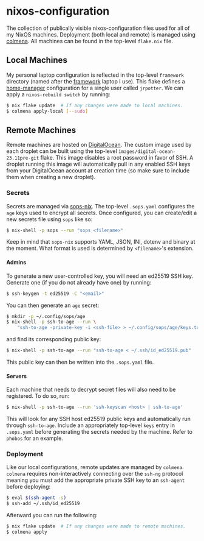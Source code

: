 # nixos-configuration

The collection of publically visible nixos-configuration files used for all of
my NixOS machines. Deployment (both local and remote) is managed using
[colmena](https://github.com/zhaofengli/colmena). All machines can be found in
the top-level `flake.nix` file.

## Local Machines

My personal laptop configuration is reflected in the top-level `framework`
directory (named after the [framework](https://frame.work/) laptop I use). This
flake defines a [home-manager](https://nix-community.github.io/home-manager/)
configuration for a single user called `jrpotter`. We can apply a
`nixos-rebuild switch` by running:
```bash
$ nix flake update  # If any changes were made to local machines.
$ colmena apply-local [--sudo]
```

## Remote Machines

Remote machines are hosted on [DigitalOcean](https://www.digitalocean.com/).
The custom image used by each droplet can be built using the top-level
`images/digital-ocean-23.11pre-git` flake. This image disables a root password
in favor of SSH. A droplet running this image will automatically pull in any
enabled SSH keys from your DigitalOcean account at creation time (so make sure
to include them when creating a new droplet).

### Secrets

Secrets are managed via [sops-nix](https://github.com/Mic92/sops-nix). The
top-level `.sops.yaml` configures the `age` keys used to encrypt all secrets.
Once configured, you can create/edit a new secrets file using `sops` like so:
```bash
$ nix-shell -p sops --run "sops <filename>"
```
Keep in mind that `sops-nix` supports YAML, JSON, INI, dotenv and binary at the
moment. What format is used is determined by `<filename>`'s extension.

#### Admins

To generate a new user-controlled key, you will need an ed25519 SSH key.
Generate one (if you do not already have one) by running:
```bash
$ ssh-keygen -t ed25519 -C "<email>"
```
You can then generate an `age` secret:
```bash
$ mkdir -p ~/.config/sops/age
$ nix-shell -p ssh-to-age --run \
    "ssh-to-age -private-key -i <ssh-file> > ~/.config/sops/age/keys.txt"
```
and find its corresponding public key:
```bash
$ nix-shell -p ssh-to-age --run "ssh-to-age < ~/.ssh/id_ed25519.pub"
```
This public key can then be written into the `.sops.yaml` file.

#### Servers

Each machine that needs to decrypt secret files will also need to be registered.
To do so, run:
```bash
$ nix-shell -p ssh-to-age --run 'ssh-keyscan <host> | ssh-to-age'
```
This will look for any SSH host ed25519 public keys and automatically run
through `ssh-to-age`. Include an appropriately top-level `keys` entry in
`.sops.yaml` before generating the secrets needed by the machine. Refer to
`phobos` for an example.

### Deployment

Like our local configurations, remote updates are managed by `colmena`.
`colmena` requires non-interactively connecting over the `ssh-ng` protocol
meaning you must add the appropriate private SSH key to an `ssh-agent` before
deploying:
```bash
$ eval $(ssh-agent -s)
$ ssh-add ~/.ssh/id_ed25519
```
Afterward you can run the following:
```bash
$ nix flake update  # If any changes were made to remote machines.
$ colmena apply
```

